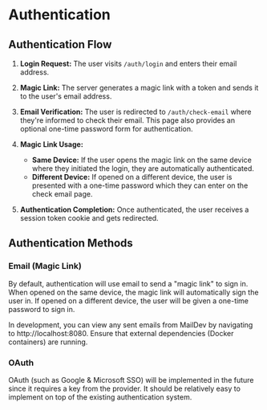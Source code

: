 # Authentication

## Authentication Flow

1. **Login Request:** The user visits `/auth/login` and enters their email address.

2. **Magic Link:** The server generates a magic link with a token and sends it to the user's email address.

3. **Email Verification:** The user is redirected to `/auth/check-email` where they're informed to check their email. This page also provides an optional one-time password form for authentication.

4. **Magic Link Usage:**

   - **Same Device:** If the user opens the magic link on the same device where they initiated the login, they are automatically authenticated.
   - **Different Device:** If opened on a different device, the user is presented with a one-time password which they can enter on the check email page.

5. **Authentication Completion:** Once authenticated, the user receives a session token cookie and gets redirected.

## Authentication Methods

### Email (Magic Link)

By default, authentication will use email to send a "magic link" to sign in. When opened on the same device, the magic link will automatically sign the user in. If opened on a different device, the user will be given a one-time password to sign in.

In development, you can view any sent emails from MailDev by navigating to http://localhost:8080. Ensure that external dependencies (Docker containers) are running.

### OAuth

OAuth (such as Google & Microsoft SSO) will be implemented in the future since it requires a key from the provider. It should be relatively easy to implement on top of the existing authentication system.
